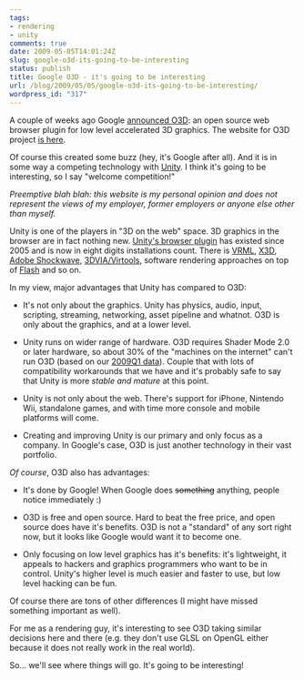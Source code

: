 ```yaml
---
tags:
- rendering
- unity
comments: true
date: 2009-05-05T14:01:24Z
slug: google-o3d-its-going-to-be-interesting
status: publish
title: Google O3D - it's going to be interesting
url: /blog/2009/05/05/google-o3d-its-going-to-be-interesting/
wordpress_id: "317"
---
```


A couple of weeks ago Google [announced O3D](http://google-code-updates.blogspot.com/2009/04/toward-open-web-standard-for-3d.html): an open source web browser plugin for low level accelerated 3D graphics. The website for O3D project [is here](http://code.google.com/apis/o3d/).

Of course this created some buzz (hey, it's Google after all). And it is in some way a competing technology with [Unity](http://unity3d.com/). I think it's going to be interesting, so I say "welcome competition!"

_Preemptive blah blah: this website is my personal opinion and does not represent the views of my employer, former employers or anyone else other than myself._

Unity is one of the players in "3D on the web" space. 3D graphics in the browser are in fact nothing new. [Unity's browser plugin](http://unity3d.com/unity-web-player-2.x) has existed since 2005 and is now in eight digits installations count. There is [VRML](http://en.wikipedia.org/wiki/VRML), [X3D](http://en.wikipedia.org/wiki/X3D), [Adobe Shockwave](http://en.wikipedia.org/wiki/Adobe_Shockwave), [3DVIA/Virtools](http://en.wikipedia.org/wiki/Virtools), software rendering approaches on top of [Flash](http://en.wikipedia.org/wiki/3D_Flash) and so on.

In my view, major advantages that Unity has compared to O3D:



	
  * It's not only about the graphics. Unity has physics, audio, input, scripting, streaming, networking, asset pipeline and whatnot. O3D is only about the graphics, and at a lower level.

	
  * Unity runs on wider range of hardware. O3D requires Shader Mode 2.0 or later hardware, so about 30% of the "machines on the internet" can't run O3D (based on our [2009Q1 data](http://unity3d.com/webplayer/hwstats/pages/web-2009Q1-shadergen.html)). Couple that with lots of compatibility workarounds that we have and it's probably safe to say that Unity is more _stable and mature_ at this point.

	
  * Unity is not only about the web. There's support for iPhone, Nintendo Wii, standalone games, and with time more console and mobile platforms will come.

	
  * Creating and improving Unity is our primary and only focus as a company. In Google's case, O3D is just another technology in their vast portfolio.


_Of course_, O3D also has advantages:



	
  * It's done by Google! When Google does <del>something</del> anything, people notice immediately :)

	
  * O3D is free and open source. Hard to beat the free price, and open source does have it's benefits. O3D is not a "standard" of any sort right now, but it looks like Google would want it to become one.

	
  * Only focusing on low level graphics has it's benefits: it's lightweight, it appeals to hackers and graphics programmers who want to be in control. Unity's higher level is much easier and faster to use, but low level hacking can be fun.



Of course there are tons of other differences (I might have missed something important as well).

For me as a rendering guy, it's interesting to see O3D taking similar decisions here and there (e.g. they don't use GLSL on OpenGL either because it does not really work in the real world).

So... we'll see where things will go. It's going to be interesting!

